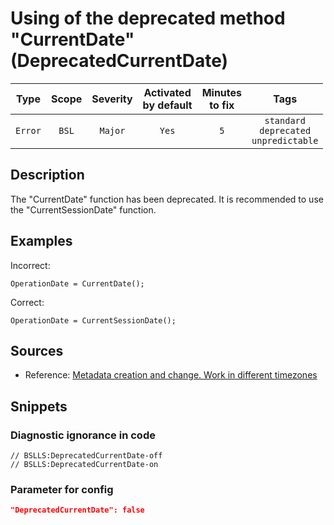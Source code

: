 # Using of the deprecated method "CurrentDate" (DeprecatedCurrentDate)

|  Type   | Scope | Severity |    Activated<br>by default    |    Minutes<br>to fix    |                           Tags                            |
|:-------:|:-----:|:--------:|:-----------------------------:|:-----------------------:|:---------------------------------------------------------:|
| `Error` | `BSL` | `Major`  |             `Yes`             |           `5`           |       `standard`<br>`deprecated`<br>`unpredictable`       |

<!-- Блоки выше заполняются автоматически, не трогать -->
## Description

The "CurrentDate" function has been deprecated. It is recommended to use the "CurrentSessionDate" function.

## Examples
Incorrect:

```bsl
OperationDate = CurrentDate();
```


Correct:

```bsl
OperationDate = CurrentSessionDate();
```

## Sources
<!-- Необходимо указывать ссылки на все источники, из которых почерпнута информация для создания диагностики -->


* Reference: [Metadata creation and change. Work in different timezones](https://its.1c.ru/db/v8std/content/643/hdoc)

## Snippets

<!-- Блоки ниже заполняются автоматически, не трогать -->
### Diagnostic ignorance in code

```bsl
// BSLLS:DeprecatedCurrentDate-off
// BSLLS:DeprecatedCurrentDate-on
```

### Parameter for config

```json
"DeprecatedCurrentDate": false
```
